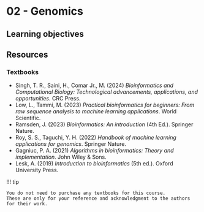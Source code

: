 # 02 - Genomics

## Learning objectives

## Resources

### Textbooks

-   Singh, T. R., Saini, H., Comar Jr., M. (2024) *Bioinformatics and Computational Biology: Technological advancements, applications, and opportunities*. CRC Press.
-   Low, L., Tammi, M. (2023) *Practical bioinformatics for beginners: From raw sequence analysis to machine learning applications*. World Scientific.
-   Ramsden, J. (2023) *Bioinformatics: An introduction* (4th Ed.). Springer Nature.
-   Roy, S. S., Taguchi, Y. H. (2022) *Handbook of machine learning applications for genomics*. Springer Nature.
-   Gagniuc, P. A. (2021) *Algorithms in bioinformatics: Theory and implementation*. John Wiley & Sons.
-   Lesk, A. (2019) *Introduction to bioinformatics* (5th ed.). Oxford University Press.

!!! tip

    You do not need to purchase any textbooks for this course.
    These are only for your reference and acknowledgment to the authors for their work.
